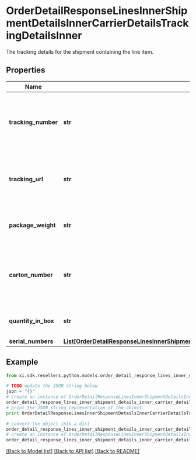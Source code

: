 # OrderDetailResponseLinesInnerShipmentDetailsInnerCarrierDetailsTrackingDetailsInner

The tracking details for the shipment containing the line item.

## Properties

Name | Type | Description | Notes
------------ | ------------- | ------------- | -------------
**tracking_number** | **str** | The tracking number for the shipment containing the line item. | [optional] 
**tracking_url** | **str** | The tracking URL for the shipment containing the line item. | [optional] 
**package_weight** | **str** | The weight of the package for the line item. | [optional] 
**carton_number** | **str** | The shipment carton number that contains the line item. | [optional] 
**quantity_in_box** | **str** | The quantity of line items in the box. | [optional] 
**serial_numbers** | [**List[OrderDetailResponseLinesInnerShipmentDetailsInnerCarrierDetailsTrackingDetailsInnerSerialNumbersInner]**](OrderDetailResponseLinesInnerShipmentDetailsInnerCarrierDetailsTrackingDetailsInnerSerialNumbersInner.md) |  | [optional] 

## Example

```python
from xi.sdk.resellers.python.models.order_detail_response_lines_inner_shipment_details_inner_carrier_details_tracking_details_inner import OrderDetailResponseLinesInnerShipmentDetailsInnerCarrierDetailsTrackingDetailsInner

# TODO update the JSON string below
json = "{}"
# create an instance of OrderDetailResponseLinesInnerShipmentDetailsInnerCarrierDetailsTrackingDetailsInner from a JSON string
order_detail_response_lines_inner_shipment_details_inner_carrier_details_tracking_details_inner_instance = OrderDetailResponseLinesInnerShipmentDetailsInnerCarrierDetailsTrackingDetailsInner.from_json(json)
# print the JSON string representation of the object
print OrderDetailResponseLinesInnerShipmentDetailsInnerCarrierDetailsTrackingDetailsInner.to_json()

# convert the object into a dict
order_detail_response_lines_inner_shipment_details_inner_carrier_details_tracking_details_inner_dict = order_detail_response_lines_inner_shipment_details_inner_carrier_details_tracking_details_inner_instance.to_dict()
# create an instance of OrderDetailResponseLinesInnerShipmentDetailsInnerCarrierDetailsTrackingDetailsInner from a dict
order_detail_response_lines_inner_shipment_details_inner_carrier_details_tracking_details_inner_form_dict = order_detail_response_lines_inner_shipment_details_inner_carrier_details_tracking_details_inner.from_dict(order_detail_response_lines_inner_shipment_details_inner_carrier_details_tracking_details_inner_dict)
```
[[Back to Model list]](../README.md#documentation-for-models) [[Back to API list]](../README.md#documentation-for-api-endpoints) [[Back to README]](../README.md)


